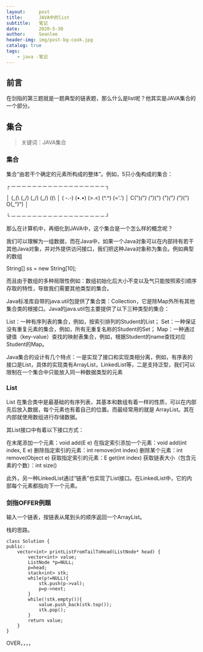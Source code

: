 ```yaml
---
layout:     post
title:      JAVA中的list
subtitle:   笔记
date:       2020-5-30
author:     Seanlee
header-img: img/post-bg-cook.jpg
catalog: true
tags:
    - java -笔记
---
```



## 前言

在剑指的第三题就是一题典型的链表题，那么什么是list呢？他其实是JAVA集合的一个部分。

## 集合

>关键词：JAVA集合

### 集合

集合“由若干个确定的元素所构成的整体”。例如，5只小兔构成的集合：

┌ ─ ─ ─ ─ ─ ─ ─ ─ ─ ─ ─ ─ ─ ─ ─ ─ ─ ─ ┐

│   (\_(\     (\_/)     (\_/)      (\_/)     (\(\     │
      ( -.-)    (•.•)     (>.<)    (^.^)    (='.')
│ C(")_(")  (")_(")   (")_(")    (")_(") O(_")")   │

└ ─ ─ ─ ─ ─ ─ ─ ─ ─ ─ ─ ─ ─ ─ ─ ─ ─ ─ ┘

那么在计算机中，再细化到JAVA中，这个集合是一个怎么样的概念呢？

我们可以理解为一组数据，而在Java中，如果一个Java对象可以在内部持有若干其他Java对象，并对外提供访问接口，我们把这种Java对象称为集合。例如典型的数组

String[] ss = new String[10];

而且由于数组的多种局限性例如：数组初始化后大小不变以及气只能按照索引顺序存取的特性，导致我们需要其他类型的集合。

Java标准库自带的java.util包提供了集合类：Collection，它是除Map外所有其他集合类的根接口。Java的java.util包主要提供了以下三种类型的集合：

List：一种有序列表的集合，例如，按索引排列的Student的List；
Set：一种保证没有重复元素的集合，例如，所有无重复名称的Student的Set；
Map：一种通过键值（key-value）查找的映射表集合，例如，根据Student的name查找对应Student的Map。

Java集合的设计有几个特点：一是实现了接口和实现类相分离，例如，有序表的接口是List，具体的实现类有ArrayList，LinkedList等，二是支持泛型，我们可以限制在一个集合中只能放入同一种数据类型的元素

### List

List 在集合类中是最基础的有序列表，其基本和数组有着一样的性质，可以在内部先后放入数据，每个元素也有着自己的位置。而最经常用的就是 ArrayList。其在内部就使用数组进行存储数据。

其List接口中有着以下接口方式：

在末尾添加一个元素：void add(E e)
在指定索引添加一个元素：void add(int index, E e)
删除指定索引的元素：int remove(int index)
删除某个元素：int remove(Object e)
获取指定索引的元素：E get(int index)
获取链表大小（包含元素的个数）：int size()

此外，另一种LinkedList通过“链表”也实现了List接口。在LinkedList中，它的内部每个元素都指向下一个元素。



### 剑指OFFER例题
 
输入一个链表，按链表从尾到头的顺序返回一个ArrayList。


栈的思路。


```objc
class Solution {
public:
    vector<int> printListFromTailToHead(ListNode* head) {
        vector<int> value;
        ListNode *p=NULL;
        p=head;
        stack<int> stk;
        while(p!=NULL){
            stk.push(p->val);
            p=p->next;
        }
        while(!stk.empty()){
            value.push_back(stk.top());
            stk.pop();
        }
        return value;
    }
}
```

OVER，，，，


